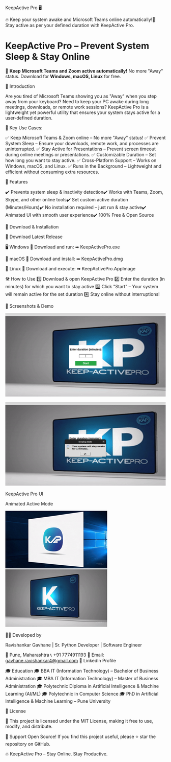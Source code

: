 KeepActive Pro 🖥️

🔥 Keep your system awake and Microsoft Teams online automatically!🚀 Stay active as per your defined duration with KeepActive Pro.

# KeepActive Pro – Prevent System Sleep & Stay Online

🚀 **Keep Microsoft Teams and Zoom active automatically!** No more "Away" status.
Download for **Windows, macOS, Linux** for free.


🌟 Introduction

Are you tired of Microsoft Teams showing you as "Away" when you step away from your keyboard? Need to keep your PC awake during long meetings, downloads, or remote work sessions? KeepActive Pro is a lightweight yet powerful utility that ensures your system stays active for a user-defined duration.

🎯 Key Use Cases:

✅ Keep Microsoft Teams & Zoom online – No more "Away" status!
✅ Prevent System Sleep – Ensure your downloads, remote work, and processes are uninterrupted.
✅ Stay Active for Presentations – Prevent screen timeout during online meetings or presentations.
✅ Customizable Duration – Set how long you want to stay active.
✅ Cross-Platform Support – Works on Windows, macOS, and Linux.
✅ Runs in the Background – Lightweight and efficient without consuming extra resources.

🚀 Features

✔️ Prevents system sleep & inactivity detection✔️ Works with Teams, Zoom, Skype, and other online tools✔️ Set custom active duration (Minutes/Hours)✔️ No installation required – just run & stay active✔️ Animated UI with smooth user experience✔️ 100% Free & Open Source


🔽 Download & Installation

💾 Download Latest Release

🖥 Windows
📌 Download and run:
➡ KeepActivePro.exe

🍏 macOS
📌 Download and install:
➡ KeepActivePro.dmg

🐧 Linux
📌 Download and execute:
➡ KeepActivePro.AppImage


🛠️ How to Use
1️⃣ Download & open KeepActive Pro
2️⃣ Enter the duration (in minutes) for which you want to stay active
3️⃣ Click "Start" – Your system will remain active for the set duration
4️⃣ Stay online without interruptions!


📸 Screenshots & Demo

![alt text](<assets/Screenshot from 2025-02-22 15-57-57.png>)

![alt text](<assets/Screenshot from 2025-02-22 15-58-20-1.png>)


KeepActive Pro UI

Animated Active Mode

![alt text](<assets/20250222_1256_KeepActive Icon Reveal_simple_compose_01jmp8syjheza8a3kzx6kgs0pv.gif>)
![alt text](<assets/20250222_1324_KeepActive Pro Icon_storyboard_01jmpach48esb93pmbbg0zvvqd.gif>)


👨‍💻 Developed by

Ravishankar Gavhane | Sr. Python Developer | Software Engineer

📍 Pune, Maharashtra
📞 +91 7774911193
📧 Email: gavhane.ravishankar4@gmail.com
🔗 LinkedIn Profile

🎓 Education
🎓 BBA IT (Information Technology) – Bachelor of Business Administration
🎓 MBA IT (Information Technology) – Master of Business Administration
🎓 Polytechnic Diploma in Artificial Intelligence & Machine Learning (AI/ML)
🎓 Polytechnic in Computer Science
🎓 PhD in Artificial Intelligence & Machine Learning – Pune University


📜 License

📌 This project is licensed under the MIT License, making it free to use, modify, and distribute.

🚀 Support Open Source! If you find this project useful, please ⭐ star the repository on GitHub.

🔥 KeepActive Pro – Stay Online. Stay Productive.